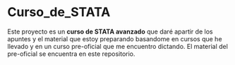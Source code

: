 # Curso_de_STATA
Este proyecto es un **curso de STATA avanzado** que daré apartir de los apuntes y el material que estoy preparando basandome en cursos que he llevado y en un curso pre-oficial que me encuentro dictando. El material del pre-oficial se encuentra en este repositorio.
